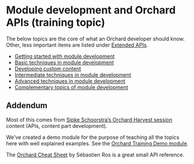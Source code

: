# Module development and Orchard APIs (training topic)



The below topics are the core of what an Orchard developer should know. Other, less important items are listed under [Extended APIs](../ExtendedApis/).


- [Getting started with module development](GettingStartedWithModuleDevelopment)
- [Basic techniques in module development](BasicTechniquesInModuleDevelopment)
- [Developing custom content](DevelopingCustomContent)
- [Intermediate techniques in module development](IntermediateTechniquesInModuleDevelopment)
- [Advanced techniques in module development](AdvancedTechniquesInModuleDevelopment)
- [Complementary topics of module development](ComplementaryTopicsInModuleDevelopment)


## Addendum

Most of this comes from [Sipke Schoorstra’s Orchard Harvest session](http://www.youtube.com/watch?v=MH9mcodTX-U) content (APIs, content part development).

We've created a demo module for the purpose of teaching all the topics here with well explained examples. See the [Orchard Training Demo module](http://orchardtrainingdemo.codeplex.com/).

The [Orchard Cheat Sheet](http://sebastienros.github.com/CheatSheet/) by Sébastien Ros is a great small API reference.
